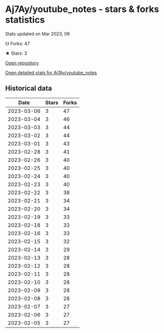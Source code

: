 # Aj7Ay/youtube_notes - stars & forks statistics

Stats updated on Mar 2023, 06

☋ Forks: 47

★ Stars: 3

[Open repository](https://github.com/Aj7Ay/youtube_notes)

[Open detailed stats for Aj7Ay/youtube_notes](https://reviewgithub.com/rep/Aj7Ay/youtube_notes)

## Historical data
| Date | Stars | Forks |
|------|-------|-------|
| 2023-03-06 | 3 | 47 | 
| 2023-03-04 | 3 | 46 | 
| 2023-03-03 | 3 | 44 | 
| 2023-03-02 | 3 | 44 | 
| 2023-03-01 | 3 | 43 | 
| 2023-02-28 | 3 | 41 | 
| 2023-02-26 | 3 | 40 | 
| 2023-02-25 | 3 | 40 | 
| 2023-02-24 | 3 | 40 | 
| 2023-02-23 | 3 | 40 | 
| 2023-02-22 | 3 | 38 | 
| 2023-02-21 | 3 | 34 | 
| 2023-02-20 | 3 | 34 | 
| 2023-02-19 | 3 | 33 | 
| 2023-02-18 | 3 | 33 | 
| 2023-02-16 | 3 | 33 | 
| 2023-02-15 | 3 | 32 | 
| 2023-02-14 | 3 | 29 | 
| 2023-02-13 | 3 | 28 | 
| 2023-02-12 | 3 | 28 | 
| 2023-02-11 | 3 | 28 | 
| 2023-02-10 | 3 | 28 | 
| 2023-02-09 | 3 | 28 | 
| 2023-02-08 | 3 | 28 | 
| 2023-02-07 | 3 | 27 | 
| 2023-02-06 | 3 | 27 | 
| 2023-02-05 | 3 | 27 | 

